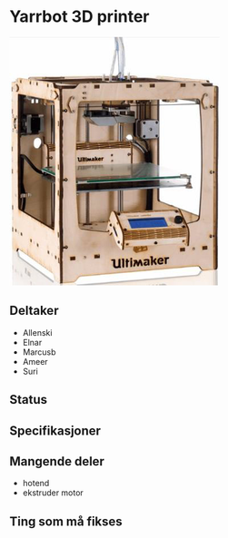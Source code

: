 # Yarrbot 3D printer
![Yarr](ULTIMAKER-ORIGINAL.jpg)


## Deltaker
- Allenski
- Elnar
- Marcusb
- Ameer
- Suri

## Status

## Specifikasjoner

## Mangende deler
- hotend
- ekstruder motor

## Ting som må fikses
